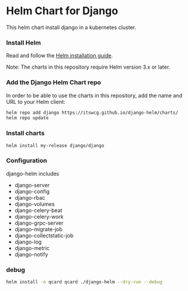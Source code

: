 # Helm Chart for Django
This helm chart install django in a kubernetes cluster.

### Install Helm
Read and follow the [Helm installation guide](https://helm.sh/docs/intro/install/).

Note: The charts in this repository require Helm version 3.x or later.

### Add the Django Helm Chart repo
In order to be able to use the charts in this repository, add the name and URL to your Helm client:
```bash
helm repo add django https://itswcg.github.io/django-helm/charts/
helm repo update
```

### Install charts
```bash
helm install my-release django/django
```

### Configuration
django-helm includes

* django-server
* django-config
* django-rbac
* django-volumes
* django-celery-beat
* django-celery-work
* django-grpc-server
* django-migrate-job
* django-collectstatic-job
* django-log
* django-metric
* django-notify

### debug
```bash
helm install -n qcard qcard ./django-helm --dry-run --debug
```